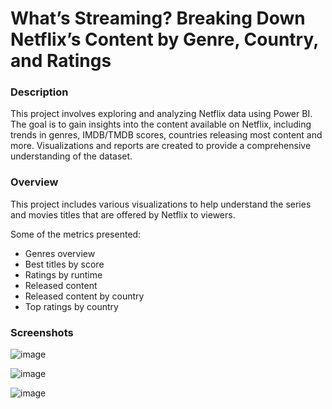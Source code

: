 # What’s Streaming? Breaking Down Netflix’s Content by Genre, Country, and Ratings

### Description
This project involves exploring and analyzing Netflix data using Power BI. The goal is to gain insights into the content available on Netflix, including trends in genres, IMDB/TMDB scores, countries releasing most content and more. Visualizations and reports are created to provide a comprehensive understanding of the dataset.

### Overview
This project includes various visualizations to help understand the series and movies titles that are offered by Netflix to viewers.

Some of the metrics presented:

- Genres overview
- Best titles by score
- Ratings by runtime
- Released content
- Released content by country
- Top ratings by country

### Screenshots

![image](https://github.com/user-attachments/assets/86f5cda5-b1d2-4156-aa12-549286723826)

![image](https://github.com/user-attachments/assets/278a93a5-d8f2-483f-98cd-1cd71e40fdaa)

![image](https://github.com/user-attachments/assets/5b042cec-ea9a-4b23-b1d2-1c6e69a66692)
